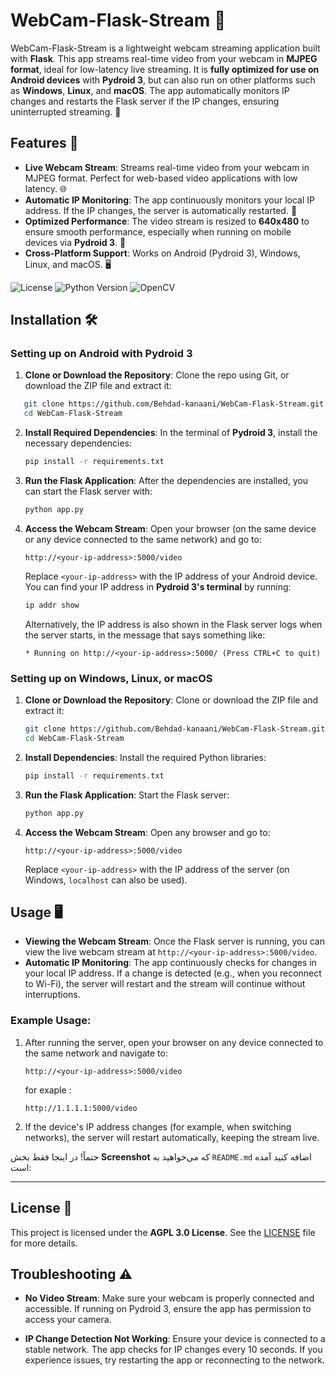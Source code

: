 # WebCam-Flask-Stream 🎥

WebCam-Flask-Stream is a lightweight webcam streaming application built with **Flask**. This app streams real-time video from your webcam in **MJPEG format**, ideal for low-latency live streaming. It is **fully optimized for use on Android devices** with **Pydroid 3**, but can also run on other platforms such as **Windows**, **Linux**, and **macOS**. The app automatically monitors IP changes and restarts the Flask server if the IP changes, ensuring uninterrupted streaming. 🚀

## Features 🌟

- **Live Webcam Stream**: Streams real-time video from your webcam in MJPEG format. Perfect for web-based video applications with low latency. 🌐
- **Automatic IP Monitoring**: The app continuously monitors your local IP address. If the IP changes, the server is automatically restarted. 🔄
- **Optimized Performance**: The video stream is resized to **640x480** to ensure smooth performance, especially when running on mobile devices via **Pydroid 3**. 📱
- **Cross-Platform Support**: Works on Android (Pydroid 3), Windows, Linux, and macOS. 🖥️

![License](https://img.shields.io/github/license/Behdad-kanaani/WebCam-Flask-Stream?style=flat-square)
![Python Version](https://img.shields.io/badge/python-3.x-blue?style=flat-square)
![OpenCV](https://img.shields.io/badge/OpenCV-%2B%20MJPEG-brightgreen?style=flat-square)

## Installation 🛠️

### **Setting up on Android with Pydroid 3**

1. **Clone or Download the Repository**:
   Clone the repo using Git, or download the ZIP file and extract it:

```bash
   git clone https://github.com/Behdad-kanaani/WebCam-Flask-Stream.git
   cd WebCam-Flask-Stream
````

2. **Install Required Dependencies**:
   In the terminal of **Pydroid 3**, install the necessary dependencies:

   ```bash
   pip install -r requirements.txt
   ```

3. **Run the Flask Application**:
   After the dependencies are installed, you can start the Flask server with:

   ```bash
   python app.py
   ```

4. **Access the Webcam Stream**:
   Open your browser (on the same device or any device connected to the same network) and go to:

   ```
   http://<your-ip-address>:5000/video
   ```


   Replace `<your-ip-address>` with the IP address of your Android device. You can find your IP address in **Pydroid 3's terminal** by running:
   
   ```bash
   ip addr show
   ```
   
   Alternatively, the IP address is also shown in the Flask server logs when the server starts, in the message that says something like:
   
   ```
   * Running on http://<your-ip-address>:5000/ (Press CTRL+C to quit)
   ```

### **Setting up on Windows, Linux, or macOS**

1. **Clone or Download the Repository**:
   Clone or download the ZIP file and extract it:

   ```bash
   git clone https://github.com/Behdad-kanaani/WebCam-Flask-Stream.git
   cd WebCam-Flask-Stream
   ```

2. **Install Dependencies**:
   Install the required Python libraries:

   ```bash
   pip install -r requirements.txt
   ```

3. **Run the Flask Application**:
   Start the Flask server:

   ```bash
   python app.py
   ```

4. **Access the Webcam Stream**:
   Open any browser and go to:

   ```
   http://<your-ip-address>:5000/video
   ```

   Replace `<your-ip-address>` with the IP address of the server (on Windows, `localhost` can also be used).

## Usage 🖥️

* **Viewing the Webcam Stream**: Once the Flask server is running, you can view the live webcam stream at `http://<your-ip-address>:5000/video`.
* **Automatic IP Monitoring**: The app continuously checks for changes in your local IP address. If a change is detected (e.g., when you reconnect to Wi-Fi), the server will restart and the stream will continue without interruptions.

### Example Usage:

1. After running the server, open your browser on any device connected to the same network and navigate to:

   ```
   http://<your-ip-address>:5000/video
   ```
   for exaple :
   ```
   http://1.1.1.1:5000/video
   ```

3. If the device's IP address changes (for example, when switching networks), the server will restart automatically, keeping the stream live.

حتماً! در اینجا فقط بخش **Screenshot** که می‌خواهید به `README.md` اضافه کنید آمده است:

---

## License 📜

This project is licensed under the **AGPL 3.0 License**. See the [LICENSE](LICENSE) file for more details.

## Troubleshooting ⚠️

* **No Video Stream**: Make sure your webcam is properly connected and accessible. If running on Pydroid 3, ensure the app has permission to access your camera.

* **IP Change Detection Not Working**: Ensure your device is connected to a stable network. The app checks for IP changes every 10 seconds. If you experience issues, try restarting the app or reconnecting to the network.
